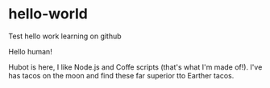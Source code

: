 # hello-world
Test hello work learning on github

Hello human!

Hubot is here, I like Node.js and Coffe scripts (that's what I'm made of!).
I've has tacos on the moon and find these far superior tto Earther tacos.
